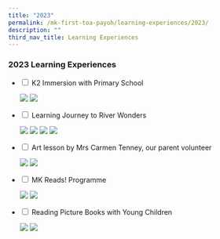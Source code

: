 ```yaml
---
title: "2023"
permalink: /mk-first-toa-payoh/learning-experiences/2023/
description: ""
third_nav_title: Learning Experiences
---
```

### 2023 Learning Experiences

<ul class="jekyllcodex_accordion">
   <li>
    <input id="accordion1" type="checkbox">
    <label for="accordion1">K2 Immersion with Primary School</label>
    <div>
			<p><img src="/images/MK%40First%20Toa%20Payoh/Events/2023/K2%20Immersion%202023/website%20write-up%20on%20k2%20immersion%202023%20(1)_page_1.jpg">
<img src="/images/MK%40First%20Toa%20Payoh/Events/2023/K2%20Immersion%202023/website%20write-up%20on%20k2%20immersion%202023%20(1)_page_2.jpg">
</p>
    </div>
	</li>  
	 <li>
    <input id="accordion2" type="checkbox">
    <label for="accordion2">Learning Journey to River Wonders</label>
    <div>
			<p><img src="/images/MK%40First%20Toa%20Payoh/Events/2023/River%20Wonders/write%20up%20about%20river%20wonders_page_1.jpg">
<img src="/images/MK%40First%20Toa%20Payoh/Events/2023/River%20Wonders/write%20up%20about%20river%20wonders_page_2.jpg">
<img src="/images/MK%40First%20Toa%20Payoh/Events/2023/River%20Wonders/write%20up%20about%20river%20wonders_page_3.jpg">
<img src="/images/MK%40First%20Toa%20Payoh/Events/2023/River%20Wonders/write%20up%20about%20river%20wonders_page_4.jpg"></p>
    </div>
	</li>  
	 <li>
    <input id="accordion3" type="checkbox">
    <label for="accordion4">Art lesson by Mrs Carmen Tenney, our parent volunteer</label>
    <div>
			<p><img src="/images/MK%40First%20Toa%20Payoh/Events/2023/Mrs%20Carmen%20Tenney%20Art%20lesson/mrs%20carmen%20tenney%20-%20art%20lesson%20on%2017%20july%202023%20website_page_1.jpg">
<img src="/images/MK%40First%20Toa%20Payoh/Events/2023/Mrs%20Carmen%20Tenney%20Art%20lesson/mrs%20carmen%20tenney%20-%20art%20lesson%20on%2017%20july%202023%20website_page_2.jpg">
</p>
    </div>
	</li>  
	<li>
    <input id="accordion4" type="checkbox">
    <label for="accordion4">MK Reads! Programme</label>
    <div>
			<p><img src="/images/MK%40First%20Toa%20Payoh/Events/2023/MK%20Reads!%20Programme/website%20sharing_2023%20mk%20reads!%20programme%20_page_1.jpg">
<img src="/images/MK%40First%20Toa%20Payoh/Events/2023/MK%20Reads!%20Programme/website%20sharing_2023%20mk%20reads!%20programme%20_page_2.jpg">
</p>
    </div>
	</li>  
	
  <li>
    <input id="accordion5" type="checkbox">
    <label for="accordion5">Reading Picture Books with Young Children </label>
    <div>
		<p>	<img src="/images/MK%40First%20Toa%20Payoh/Events/2023/Reading%20Pic%20Books%20w%20YoungChild/slide1.JPG">
<img src="/images/MK%40First%20Toa%20Payoh/Events/2023/Reading%20Pic%20Books%20w%20YoungChild/slide2.JPG"></p>


</div>
  </li>
</ul>